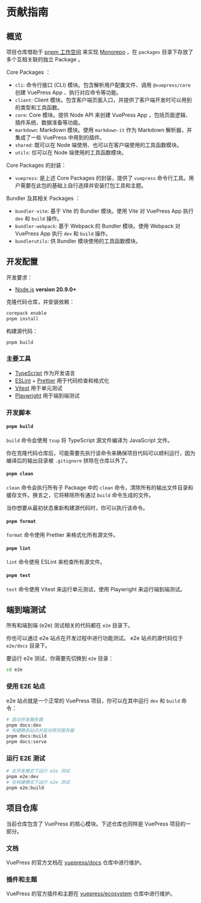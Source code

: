 # 贡献指南

## 概览

项目仓库借助于 [pnpm 工作空间](https://pnpm.io/zh/workspaces) 来实现 [Monorepo](https://en.wikipedia.org/wiki/Monorepo) ，在 `packages` 目录下存放了多个互相关联的独立 Package 。

Core Packages ：

- `cli`: 命令行接口 (CLI) 模块。包含解析用户配置文件、调用 `@vuepress/core` 创建 VuePress App 、执行对应命令等功能。
- `client`: Client 模块。包含客户端页面入口，并提供了客户端开发时可以用到的类型和工具函数。
- `core`: Core 模块。提供 Node API 来创建 VuePress App ，包括页面逻辑、插件系统、数据准备等功能。
- `markdown`: Markdown 模块。使用 `markdown-it` 作为 Markdown 解析器，并集成了一些 VuePress 中用到的插件。
- `shared`: 既可以在 Node 端使用、也可以在客户端使用的工具函数模块。
- `utils`: 仅可以在 Node 端使用的工具函数模块。

Core Packages 的封装：

- `vuepress`: 是上述 Core Packages 的封装，提供了 `vuepress` 命令行工具。用户需要在此包的基础上自行选择并安装打包工具和主题。

Bundler 及其相关 Packages ：

- `bundler-vite`: 基于 Vite 的 Bundler 模块。使用 Vite 对 VuePress App 执行 `dev` 和 `build` 操作。
- `bundler-webpack`: 基于 Webpack 的 Bundler 模块。使用 Webpack 对 VuePress App 执行 `dev` 和 `build` 操作。
- `bundlerutils`: 供 Bundler 模块使用的工具函数模块。

## 开发配置

开发要求：

- [Node.js](http://nodejs.org) **version 20.9.0+**

克隆代码仓库，并安装依赖：

```bash
corepack enable
pnpm install
```

构建源代码：

```bash
pnpm build
```

### 主要工具

- [TypeScript](https://www.typescriptlang.org/) 作为开发语言
- [ESLint](https://eslint.org/) + [Prettier](https://prettier.io/) 用于代码检查和格式化
- [Vitest](https://vitest.dev/) 用于单元测试
- [Playwright](https://playwright.dev/) 用于端到端测试

### 开发脚本

#### `pnpm build`

`build` 命令会使用 `tsup` 将 TypeScript 源文件编译为 JavaScript 文件。

你在克隆代码仓库后，可能需要先执行该命令来确保项目代码可以顺利运行，因为编译后的输出目录被 `.gitignore` 排除在仓库以外了。

#### `pnpm clean`

`clean` 命令会执行所有子 Package 中的 `clean` 命令，清除所有的输出文件目录和缓存文件。换言之，它将移除所有通过 `build` 命令生成的文件。

当你想要从最初状态重新构建源代码时，你可以执行该命令。

#### `pnpm format`

`format` 命令使用 Prettier 来格式化所有源文件。

#### `pnpm lint`

`lint` 命令使用 ESLint 来检查所有源文件。

#### `pnpm test`

`test` 命令使用 Vitest 来运行单元测试，使用 Playwright 来运行端到端测试。

## 端到端测试

所有和端到端 (e2e) 测试相关的代码都在 `e2e` 目录下。

你也可以通过 e2e 站点在开发过程中进行功能测试。 e2e 站点的源代码位于 `e2e/docs` 目录下。

要运行 e2e 测试，你需要先切换到 `e2e` 目录：

```bash
cd e2e
```

### 使用 E2E 站点

e2e 站点就是一个正常的 VuePress 项目，你可以在其中运行 `dev` 和 `build` 命令：

```bash
# 启动开发服务器
pnpm docs:dev
# 构建静态站点并启动预览服务器
pnpm docs:build
pnpm docs:serve
```

### 运行 E2E 测试

```bash
# 在开发模式下运行 e2e 测试
pnpm e2e:dev
# 在构建模式下运行 e2e 测试
pnpm e2e:build
```

## 项目仓库

当前仓库包含了 VuePress 的核心模块。下述仓库也同样是 VuePress 项目的一部分。

### 文档

VuePress 的官方文档在 [vuepress/docs](https://github.com/vuepress/docs) 仓库中进行维护。

### 插件和主题

VuePress 的官方插件和主题在 [vuepress/ecosystem](https://github.com/vuepress/ecosystem) 仓库中进行维护。
